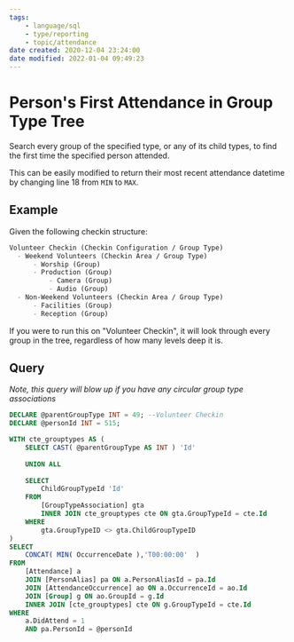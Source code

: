 ```yaml
---
tags:
    - language/sql
    - type/reporting
    - topic/attendance
date created: 2020-12-04 23:24:00
date modified: 2022-01-04 09:49:23
---
```


# Person's First Attendance in Group Type Tree

Search every group of the specified type, or any of its child types, to find the first time the specified person attended.

This can be easily modified to return their most recent attendance datetime by changing line 18 from `MIN` to `MAX`.

## Example

Given the following checkin structure:

```markdown
Volunteer Checkin (Checkin Configuration / Group Type)
  - Weekend Volunteers (Checkin Area / Group Type)
      - Worship (Group)
      - Production (Group)
          - Camera (Group)
          - Audio (Group)
  - Non-Weekend Volunteers (Checkin Area / Group Type)
      - Facilities (Group)
      - Reception (Group)
```

If you were to run this on "Volunteer Checkin", it will look through every group in the tree, regardless of how many levels deep it is.

## Query

_Note, this query will blow up if you have any circular group type associations_

```sql
DECLARE @parentGroupType INT = 49; --Volunteer Checkin
DECLARE @personId INT = 515;

WITH cte_grouptypes AS (
    SELECT CAST( @parentGroupType AS INT ) 'Id'
        
    UNION ALL
    
    SELECT
        ChildGroupTypeId 'Id'
    FROM
        [GroupTypeAssociation] gta
        INNER JOIN cte_grouptypes cte ON gta.GroupTypeId = cte.Id
    WHERE
        gta.GroupTypeID <> gta.ChildGroupTypeID
)
SELECT
    CONCAT( MIN( OccurrenceDate ),'T00:00:00'  )
FROM
    [Attendance] a
    JOIN [PersonAlias] pa ON a.PersonAliasId = pa.Id
    JOIN [AttendanceOccurrence] ao ON a.OccurrenceId = ao.Id
    JOIN [Group] g ON ao.GroupId = g.Id
    INNER JOIN [cte_grouptypes] cte ON g.GroupTypeId = cte.Id
WHERE
    a.DidAttend = 1
    AND pa.PersonId = @personId
```
